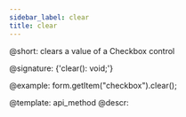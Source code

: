 ```yaml
---
sidebar_label: clear
title: clear
---          
```


@short: clears a value of a Checkbox control

@signature: {'clear(): void;'}





@example:
form.getItem("checkbox").clear();


@template: api_method
@descr:


